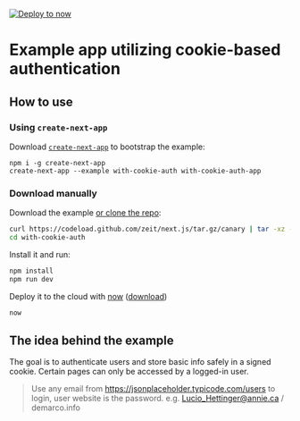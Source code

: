 [![Deploy to now](https://deploy.now.sh/static/button.svg)](https://deploy.now.sh/?repo=https://github.com/zeit/next.js/tree/master/examples/with-cookie-auth)
# Example app utilizing cookie-based authentication

## How to use

### Using `create-next-app`

Download [`create-next-app`](https://github.com/segmentio/create-next-app) to bootstrap the example:

```
npm i -g create-next-app
create-next-app --example with-cookie-auth with-cookie-auth-app
```

### Download manually

Download the example [or clone the repo](https://github.com/zeit/next.js):

```bash
curl https://codeload.github.com/zeit/next.js/tar.gz/canary | tar -xz --strip=2 next.js-canary/examples/with-cookie-auth
cd with-cookie-auth
```

Install it and run:

```bash
npm install
npm run dev
```

Deploy it to the cloud with [now](https://zeit.co/now) ([download](https://zeit.co/download))

```bash
now
```

## The idea behind the example

The goal is to authenticate users and store basic info safely in a signed cookie.
Certain pages can only be accessed by a logged-in user.

> Use any email from https://jsonplaceholder.typicode.com/users to login, user website is the password.
> e.g. Lucio_Hettinger@annie.ca / demarco.info
